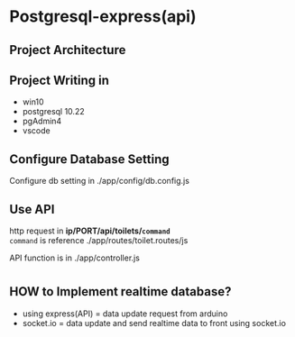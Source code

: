 # Postgresql-express(api)

## Project Architecture

## Project Writing in
- win10
- postgresql 10.22
- pgAdmin4
- vscode

## Configure Database Setting
Configure db setting in ./app/config/db.config.js

## Use API
http request in **ip/PORT/api/toilets/`command`**  
`command` is reference ./app/routes/toilet.routes/js

API function is in ./app/controller.js  
#

## HOW to Implement realtime database?
- using express(API) = data update request from arduino
- socket.io = data update and send realtime data to front using socket.io